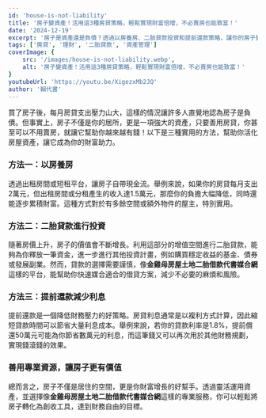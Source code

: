 ```yaml
---
id: 'house-is-not-liability'
title: '房子變資產！活用這3種房貸策略，輕鬆實現財富倍增，不必賣房也能致富！'
date: '2024-12-19'
excerpt: '房子是資產還是負債？透過以房養房、二胎貸款投資和提前還款策略，讓你的房子變成創造財富的利器！'
tags: ['房貸', '理財', '二胎貸款', '資產管理']
coverImage: {
    src: '/images/house-is-not-liability.webp',
    alt: '房子變資產！活用這3種房貸策略，輕鬆實現財富倍增，不必賣房也能致富！'
}
youtubeUrl: 'https://youtu.be/XigezxMb2JQ'
author: '賴代書'
---
```

買了房子後，每月房貸支出壓力山大，這樣的情況讓許多人直覺地認為房子是負債。但事實上，房子不僅是你的居所，更是一項強大的資產，只要善用房貸，你甚至可以不用賣房，就讓它幫助你越來越有錢！以下是三種實用的方法，幫助你活化房屋資產，讓它成為你的財富助力。  

### 方法一：以房養房  

透過出租房間或短租平台，讓房子自帶現金流。舉例來說，如果你的房貸每月支出2萬元，但出租房間或分租產生的收入達1.5萬元，那麼你的負擔大幅降低，同時還能逐步累積財富。這種方式對於有多餘空間或額外物件的屋主，特別實用。  

### 方法二：二胎貸款進行投資  

隨著房價上升，房子的價值會不斷增長。利用這部分的增值空間進行二胎貸款，能夠為你釋放一筆資金，進一步進行其他投資計畫，例如購買穩定收益的基金、債券或發展副業。然而，貸款的選擇需要謹慎，像**金雞母房屋土地二胎借款代書媒合網**這樣的平台，能幫助你快速媒合適合的借貸方案，減少不必要的麻煩和風險。  

### 方法三：提前還款減少利息  

提前還款是一個降低財務壓力的好策略。房貸利息通常是以複利方式計算，因此縮短貸款時間可以節省大量利息成本。舉例來說，若你的貸款利率是1.8%，提前償還50萬元可能為你節省數萬元的利息，而這筆錢又可以再次用於其他財務規劃，實現錢滾錢的效果。  

### 善用專業資源，讓房子更有價值  

總而言之，房子不僅是居住的空間，更是你財富增長的好幫手。透過靈活運用資產，並選擇像**金雞母房屋土地二胎借款代書媒合網**這樣的專業服務，你可以輕鬆將房子轉化為創收工具，達到財務自由的目標。  
